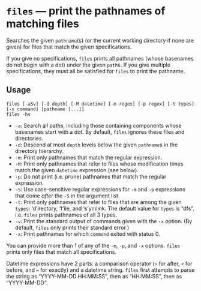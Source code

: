 # `files` — print the pathnames of matching files

Searches the given `pathname`(s) (or the current working directory if none are given) for files that match the given specifications.

If you give no specifications, `files` prints all pathnames (whose basenames do not begin with a dot) under the given `path`s. If you give multiple specifications, they must all be satisfied for `files` to print the pathname.

## Usage

```
files [-aSv] [-d depth] [-M datetime] [-m regex] [-p regex] [-t types] [-x command] [pathname [...]]
files -hv
```

* `-a`: Search all paths, including those containing components whose basenames start with a dot. By default, `files` ignores these files and directories.
* `-d`: Descend at most `depth` levels below the given `pathname`s in the directory hierarchy.
* `-m`: Print only pathnames that match the regular expression.
* `-M`: Print only pathnames that refer to files whose modification times match the given `datetime` expression (see below).
* `-p`: Do not print (i.e. prune) pathnames that match the regular expression.
* `-S`: Use case-sensitive regular expressions for `-m` and `-p` expressions that come *after* the `-S` in the argument list.
* `-t`: Print only pathnames that refer to files that are among the given `types`: ‘d’irectory, ‘f’ile, and ‘s’ymlink. The default value for `types` is “dfs”, i.e. `files` prints pathnames of all 3 types.
* `-v`: Print the standard output of commands given with the `-x` option. (By default, `files` only prints their standard error.)
* `-x`: Print pathnames for which `command` exited with status 0.

You can provide more than 1 of any of the `-m`, `-p`, and `-x` options. `files` prints only files that match all specifications.

Datetime expressions have 2 parts: a comparison operator (`>` for after, `<` for before, and `=` for exactly) and a datetime string. `files` first attempts to parse the string as “YYYY-MM-DD HH:MM:SS”, then as “HH:MM:SS”, then as “YYYY-MM-DD”.
